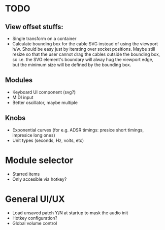 # TODO

## View offset stuffs:

- Single transform on a container
- Calculate bounding box for the cable SVG instead of using the viewport h/w. Should be easy just by iterating over socket positions. Maybe still resize so that the user cannot drag the cables outside the bounding box, so i.e. the SVG element's boundary will alway hug the viewport edge, but the minimum size will be defined by the bounding box.

## Modules

- Keyboard UI component (svg?)
- MIDI input
- Better oscillator, maybe multiple

## Knobs

- Exponential curves (for e.g. ADSR timings: presice short timings, impresice long ones)
- Unit types (seconds, Hz, volts, etc)

# Module selector

- Starred items
- Only accesible via hotkey?

# General UI/UX

- Load unsaved patch Y/N at startup to mask the audio init
- Hotkey configuration?
- Global volume control
